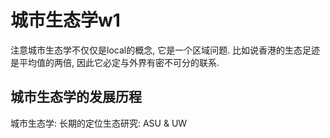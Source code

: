 # 城市生态学w1

注意城市生态学不仅仅是local的概念, 它是一个区域问题. 比如说香港的生态足迹是平均值的两倍, 因此它必定与外界有密不可分的联系. 



## 城市生态学的发展历程





城市生态学: 长期的定位生态研究: ASU & UW



